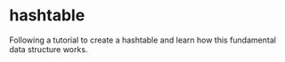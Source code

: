 # hashtable
Following a tutorial to create a hashtable and learn how this fundamental data structure works.
